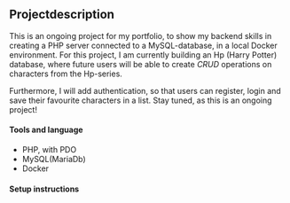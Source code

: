 ## Projectdescription

This is an ongoing project for my portfolio, to show my backend skills in creating a PHP server connected to a MySQL-database, in a local Docker environment. For this project, I am currently building an Hp (Harry Potter) database, where future users will be able to create *CRUD* operations
on characters from the Hp-series.

Furthermore, I will add authentication, so that users can register, login and save their favourite characters in a list.
Stay tuned, as this is an ongoing project!

#### Tools and language
- PHP, with PDO
- MySQL(MariaDb)
- Docker


#### Setup instructions